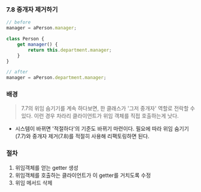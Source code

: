 ### 7.8 중개자 제거하기

```js
// before
manager = aPerson.manager;

class Person {
    get manager() {
        return this.department.manager;
    }
}
```

```js
// after
manager = aPerson.department.manager;
```

### 배경
> 7.7의 위임 숨기기를 계속 하다보면, 한 클래스가 '그저 중개자' 역할로 전락할 수 있다. 이런 경우 차라리 클라이언트가 위임 객체를 직접 호출하는게 낫다.

- 시스템이 바뀌면 '적절하다'의 기준도 바뀌기 마련이다. 필요에 따라 위임 숨기기(7.7)와 중개자 제거(7.8)를 적절히 사용해 리팩토링하면 된다.

### 절차
1. 위임객체를 얻는 getter 생성
2. 위임객체를 호출하는 클라이언트가 이 getter를 거치도록 수정
3. 위임 메서드 삭제